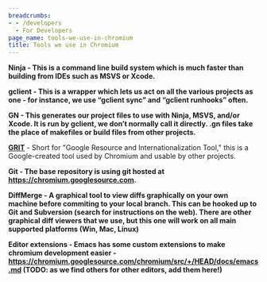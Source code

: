```yaml
---
breadcrumbs:
- - /developers
  - For Developers
page_name: tools-we-use-in-chromium
title: Tools we use in Chromium
---
```


**Ninja - This is a command line build system which is much faster than building
from IDEs such as MSVS or Xcode.**

**gclient - This is a wrapper which lets us act on all the various projects as
one - for instance, we use “gclient sync” and “gclient runhooks” often.**

**GN - This generates our project files to use with Ninja, MSVS, and/or Xcode.
It is run by gclient, we don’t normally call it directly. .gn files take the
place of makefiles or build files from other projects.**

**[GRIT](/developers/tools-we-use-in-chromium/grit)** - Short for "Google
Resource and Internationalization Tool," this is a Google-created tool used by
Chromium and usable by other projects.

**Git - The base repository is using git hosted at
<https://chromium.googlesource.com>.**

**DiffMerge - A graphical tool to view diffs graphically on your own machine
before commiting to your local branch. This can be hooked up to Git and
Subversion (search for instructions on the web). There are other graphical diff
viewers that we use, but this one will work on all main supported platforms
(Win, Mac, Linux)**

**Editor extensions - Emacs has some custom extensions to make chromium
development easier -
<https://chromium.googlesource.com/chromium/src/+/HEAD/docs/emacs.md> (TODO:
as we find others for other editors, add them here!)**